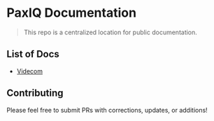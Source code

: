 # PaxIQ Documentation

> This repo is a centralized location for public documentation.

## List of Docs

- [Videcom](./videcom/readme.md)

## Contributing

Please feel free to submit PRs with corrections, updates, or additions!
